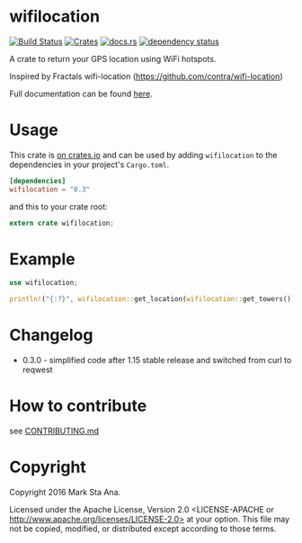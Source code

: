 # wifilocation

[![Build Status](https://travis-ci.org/booyaa/wifilocation.svg?branch=master)](https://travis-ci.org/booyaa/wifilocation)
[![Crates](https://img.shields.io/crates/v/wifilocation.svg)](https://crates.io/crates/wifilocation)
[![docs.rs](https://docs.rs/wifilocation/badge.svg)](https://docs.rs/wifilocation)
[![dependency status](https://deps.rs/repo/github/booyaa/wifilocation/status.svg)](https://deps.rs/repo/github/booyaa/wifilocation)

A crate to return your GPS location using WiFi hotspots.

Inspired by Fractals wifi-location (https://github.com/contra/wifi-location)

Full documentation can be found [here](https://docs.rs/wifilocation).

# Usage

This crate is [on crates.io](https://crates.io/crates/wifilocation) and can be
used by adding `wifilocation` to the dependencies in your project's `Cargo.toml`.

```toml
[dependencies]
wifilocation = "0.3"
```

and this to your crate root:

```rust
extern crate wifilocation;
```
# Example

```rust
use wifilocation;

println!("{:?}", wifilocation::get_location(wifilocation::get_towers()));
```

# Changelog
- 0.3.0 - simplified code after 1.15 stable release and switched from curl to reqwest

# How to contribute

see [CONTRIBUTING.md](/CONTRIBUTING.md)

# Copyright

Copyright 2016 Mark Sta Ana.

Licensed under the Apache License, Version 2.0 <LICENSE-APACHE or
http://www.apache.org/licenses/LICENSE-2.0> at your option. This file may not
be copied, modified, or distributed except according to those terms.

